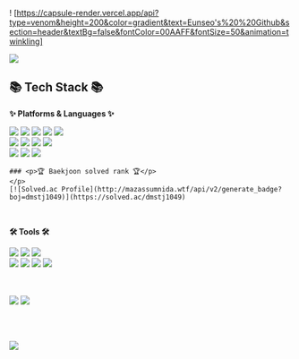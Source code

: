 ! [https://capsule-render.vercel.app/api?type=venom&height=200&color=gradient&text=Eunseo's%20%20Github&section=header&textBg=false&fontColor=00AAFF&fontSize=50&animation=twinkling]

<div>
	<img src="[https://capsule-render.vercel.app/api?type=waving&color=auto&height=200&section=header&text=Yermi%20Github!&fontSize=50](https://capsule-render.vercel.app/api?type=venom&height=200&color=gradient&text=Eunseo's%20%20Github&section=header&textBg=false&fontColor=00AAFF&fontSize=50&animation=twinkling)" />	
</div> 

<div>
	 <h2>📚 Tech Stack 📚</h2>
	 <strong><p>✨ Platforms & Languages ✨</p></strong>
</div>
<div>
	<p>
	<img src="https://img.shields.io/badge/Java-007396?style=flat&logo=Conda-Forge&logoColor=white" />
	<img src="https://img.shields.io/badge/HTML5-E34F26?style=flat&logo=HTML5&logoColor=white" />
	<img src="https://img.shields.io/badge/CSS3-1572B6?style=flat&logo=CSS3&logoColor=white" />
	<img src="https://img.shields.io/badge/JavaScript-F7DF1E?style=flat&logo=JavaScript&logoColor=white" />
	<img src="https://img.shields.io/badge/jQuery-0769AD?style=flat&logo=jQuery&logoColor=white" />
	<br>
	<img src="https://img.shields.io/badge/Spring-6DB33F?style=flat&logo=Spring&logoColor=white" />
	<img src="https://img.shields.io/badge/Bootstrap-7952B3?style=flat&logo=Bootstrap&logoColor=white" />
	<img src="https://img.shields.io/badge/C-00599C?style=flat&logo=c&logoColor=white" />
	<img src="https://img.shields.io/badge/C++-00599C?style=flat&logo=c&logoColor=white" />
	<br>
	<img src="https://img.shields.io/badge/Oracle%20SQL-F80000?style=flat&logo=Oracle&logoColor=white" />
	<img src="https://img.shields.io/badge/MySQL-4479A1?style=flat&logo=MySQL&logoColor=white" />
	<img src="https://img.shields.io/badge/Linux-FCC624?style=flat&logo=Linux&logoColor=white" />

 	### <p>🏆 Baekjoon solved rank 🏆</p>
	</p>
	[![Solved.ac Profile](http://mazassumnida.wtf/api/v2/generate_badge?boj=dmstj1049)](https://solved.ac/dmstj1049)

</div>
<br>
<div>
	<strong><p>🛠 Tools 🛠</p></strong>
</div>
<div>
	<img src="https://img.shields.io/badge/Eclipse%20IDE-2C2255?style=flat&logo=EclipseIDE&logoColor=white" />
	<img src="https://img.shields.io/badge/Visual%20Studio%20Code-007ACC?style=flat&logo=VisualStudioCode&logoColor=white" />
	<img src="https://img.shields.io/badge/Visual%20Studio-4D37BB?style=flat&logo=VisualStudio&logoColor=white" />
	<br>
	<img src="https://img.shields.io/badge/Tomcat-F8DC75?style=flat&logo=ApacheTomcat&logoColor=white" />
	<img src="https://img.shields.io/badge/AWS-232F3E?style=flat&logo=AmazonAWS&logoColor=white" />
	<img src="https://img.shields.io/badge/SVN-809CC9?style=flat&logo=Subversion&logoColor=white" />
	<img src="https://img.shields.io/badge/GitHub-181717?style=flat&logo=GitHub&logoColor=white" />
</div>
<br>
<br>
<p>	
<img src="https://github-readme-stats.vercel.app/api/top-langs/?username=parkes811-inu&layout=compact">
<img src="https://github-readme-stats.vercel.app/api?username=parkes811-inu&show_icons=true">
</p>
<br>


</div>
<br>

![](./profile-3d-contrib/profile-season-animate.svg)
